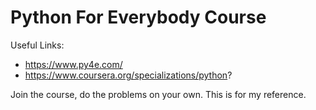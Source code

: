# Python For Everybody Course
Useful Links:
* https://www.py4e.com/
* https://www.coursera.org/specializations/python?


Join the course, do the problems on your own. This is  for my reference.
